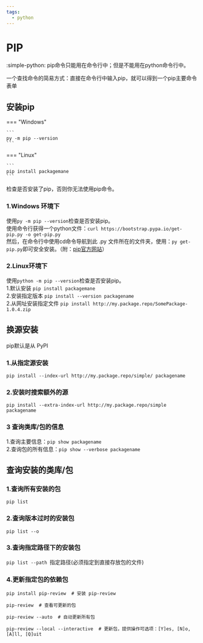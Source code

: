 ```yaml
---
tags:
  - python
---
```


# PIP
:simple-python:
pip命令只能用在命令行中；但是不能用在python命令行中。

一个查找命令的简易方式：直接在命令行中输入pip，就可以得到一个pip主要命令表单

## 安装pip
=== "Windows"

    ``` 
    py -m pip --version
    ```

=== "Linux"

    ``` 
    pip install packagemane
    ```
检查是否安装了pip，否则你无法使用pip命令。  
### 1.Windows 环境下
使用```py -m pip --version```检查是否安装pip。  
使用命令行获得一个python文件：```curl https://bootstrap.pypa.io/get-pip.py -o get-pip.py```  
然后，在命令行中使用cd命令导航到此 .py 文件所在的文件夹，使用：```py get-pip.py```即可安全安装。（附：[pip官方网站](https://pip.pypa.io/en/stable/#)）  

### 2.Linux环境下
使用```python -m pip --version```检查是否安装pip。  
1.默认安装
```pip install packagemane```  
2.安装指定版本
```pip install --version packagename```   
2.从网址安装指定文件
```pip install http://my.package.repo/SomePackage-1.0.4.zip```   

## 换源安装

pip默认是从 PyPI
### 1.从指定源安装
```pip install --index-url http://my.package.repo/simple/ packagename```  
### 2.安装时搜索额外的源
```pip install --extra-index-url http://my.package.repo/simple packagename```  

### 3 查询类库/包的信息

1.查询主要信息：```pip show packagename```  
2.查询包的所有信息：```pip show --verbose packagename```  

## 查询安装的类库/包

### 1.查询所有安装的包
```pip list```  
### 2.查询版本过时的安装包
```pip list --o```  
### 3.查询指定路径下的安装包
```pip list --path ```指定路径(必须指定到直接存放包的文件)
### 4.更新指定包的依赖包

```
pip install pip-review  # 安装 pip-review
 
pip-review  # 查看可更新的包
 
pip-review --auto  # 自动更新所有包
 
pip-review --local --interactive  # 更新包，提供操作可选项：[Y]es, [N]o, [A]ll, [Q]uit
```

